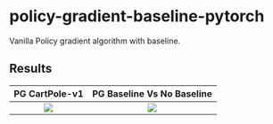 # policy-gradient-baseline-pytorch
Vanilla Policy gradient algorithm with baseline. 

## Results

| PG CartPole-v1   | PG Baseline Vs No Baseline |
| :-------------------------:|:-------------------------: |
| ![](https://github.com/iamvigneshwars/policy-gradient-baseline-pytorch/results/cartpole_result.jpg) |  ![](https://github.com/iamvigneshwars/policy-gradient-baseline-pytorch/results/cartpole.png) |
